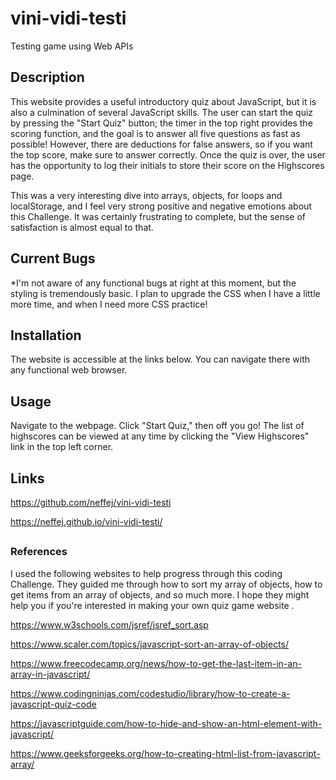 # vini-vidi-testi
Testing game using Web APIs

## Description
This website provides a useful introductory quiz about JavaScript, but it is also a culmination of several JavaScript skills. The user can start the quiz by pressing the "Start Quiz" button; the timer in the top right provides the scoring function, and the goal is to answer all five questions as fast as possible!  However, there are deductions for false answers, so if you want the top score, make sure to answer correctly.  Once the quiz is over, the user has the opportunity to log their initials to store their score on the Highscores page.  

This was a very interesting dive into arrays, objects, for loops and localStorage, and I feel very strong positive and negative emotions about this Challenge. It was certainly frustrating to complete, but the sense of satisfaction is almost equal to that.


## Current Bugs
*I'm not aware of any functional bugs at right at this moment, but the styling is tremendously basic. I plan to upgrade the CSS when I have a little more time, and when I need more CSS practice!

## Installation
The website is accessible at the links below. You can navigate there with any functional web browser.

## Usage
Navigate to the webpage. Click "Start Quiz," then off you go! The list of highscores can be viewed at any time by clicking the "View Highscores" link in the top left corner.

## Links
https://github.com/neffej/vini-vidi-testi

https://neffej.github.io/vini-vidi-testi/
##



### References
I used the following websites to help progress through this coding Challenge. They guided me through how to sort my array of objects, how to get items from an array of objects, and so much more. I hope they might help you if you're interested in making your own quiz game website .  

https://www.w3schools.com/jsref/jsref_sort.asp

https://www.scaler.com/topics/javascript-sort-an-array-of-objects/

https://www.freecodecamp.org/news/how-to-get-the-last-item-in-an-array-in-javascript/

https://www.codingninjas.com/codestudio/library/how-to-create-a-javascript-quiz-code

https://javascriptguide.com/how-to-hide-and-show-an-html-element-with-javascript/

https://www.geeksforgeeks.org/how-to-creating-html-list-from-javascript-array/

